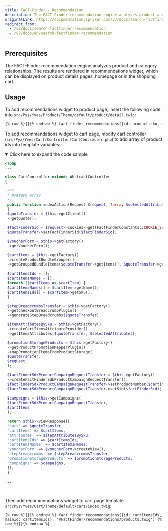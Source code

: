 ```yaml
---
title: FACT-Finder - Recommendation
description: The FACT-Finder recommendation engine analyzes product and category relationships. The results are rendered in recommendations widget, which can be displayed on product details pages, homepage or in the shopping cart.
originalLink: https://documentation.spryker.com/v3/docs/search-factfinder-recommendation
redirect_from:
  - /v3/docs/search-factfinder-recommendation
  - /v3/docs/en/search-factfinder-recommendation
---
```


## Prerequisites

The FACT-Finder recommendation engine analyzes product and category relationships. The results are rendered in recommendations widget, which can be displayed on product details pages, homepage or in the shopping cart.

## Usage

To add recommendations widget to product page, insert the following code into `src/Pyz/Yves/Product/Theme/default/product/detail.twig`:
```html
{% raw %}{{{% endraw %} fact_finder_recommendations({id: product.sku, mainId: product.idProductAbstract}, '@FactFinder/recommendations/products.twig') {% raw %}}}{% endraw %}
```
To add recommendations widget to cart page, modify cart controller  (`src/Pyz/Yves/Cart/Controller/CartController.php`) to add array of product ids into template variables:

<details open>
<summary>Click here to expand the code sample</summary>

```php
<?php
...

class CartController extends AbstractController
{

 /**
 * @return array
 */
 public function indexAction(Request $request, ?array $selectedAttributes = null)
 {
 $quoteTransfer = $this->getClient()
 ->getQuote();

 $factFinderSid = $request->cookies->get(FactFinderConstants::COOKIE_SID_NAME);
 $quoteTransfer->setFactFinderSid($factFinderSid);

 $voucherForm = $this->getFactory()
 ->getVoucherForm();

 $cartItems = $this->getFactory()
 ->createProductBundleGrouper()
 ->getGroupedBundleItems($quoteTransfer->getItems(), $quoteTransfer->getBundleItems());

 $cartItemsIds = [];
 $cartItemsNames = [];
 foreach ($cartItems as $cartItem) {
 $cartItemsNames[] = $cartItem->getName();
 $cartItemsIds[] = $cartItem->getSku();
 }

 $stepBreadcrumbsTransfer = $this->getFactory()
 ->getCheckoutBreadcrumbPlugin()
 ->generateStepBreadcrumbs($quoteTransfer);

 $itemAttributesBySku = $this->getFactory()
 ->createCartItemsAttributeProvider()
 ->getItemsAttributes($quoteTransfer, $selectedAttributes);

 $promotionStorageProducts = $this->getFactory()
 ->getProductPromotionMapperPlugin()
 ->mapPromotionItemsFromProductStorage(
 $quoteTransfer,
 $request
 );

 $factFinderSdkProductCampaignRequestTransfer = $this->getFactory()
 ->createFactFinderSdkProductCampaignRequestTransfer();
 $factFinderSdkProductCampaignRequestTransfer->setProductNumber($cartItemsIds);
 $factFinderSdkProductCampaignRequestTransfer->setSid($factFinderSid);

 $campaigns = $this->getCampaigns(
 $factFinderSdkProductCampaignRequestTransfer,
 $cartItems
 );

 return $this->viewResponse([
 'cart' => $quoteTransfer,
 'cartItems' => $cartItems,
 'attributes' => $itemAttributesBySku,
 'cartItemsIds' => $cartItemsIds,
 'cartItemsNames' => $cartItemsNames,
 'voucherForm' => $voucherForm->createView(),
 'stepBreadcrumbs' => $stepBreadcrumbsTransfer,
 'promotionStorageProducts' => $promotionStorageProducts,
 'campaigns' => $campaigns,
 ]);
 }

...
```
<br>
</details>

Then add recommendations widget to cart  page template `src/Pyz/Yves/Cart/Theme/default/cart/index.twig`:

```twig
{% raw %}{{{% endraw %} fact_finder_recommendations({id: cartItemsIds, mainId: cartItemsIds}, '@FactFinder/recommendations/products.twig') {% raw %}}}{% endraw %}
```

